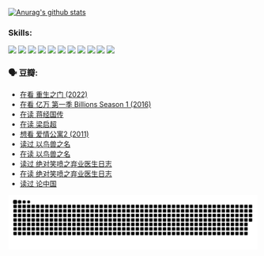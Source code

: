 
[![Anurag's github stats](https://github-readme-stats.vercel.app/api?username=w940853815)](https://github.com/anuraghazra/github-readme-stats)

### Skills:

<code><img height="32" src="https://cdn.jsdelivr.net/npm/simple-icons@v5/icons/python.svg"></code>
<code><img height="32" src="https://cdn.jsdelivr.net/npm/simple-icons@v5/icons/javascript.svg"></code>
<code><img height="32" src="https://cdn.jsdelivr.net/npm/simple-icons@v5/icons/django.svg"></code>
<code><img height="32" src="https://cdn.jsdelivr.net/npm/simple-icons@v5/icons/flask.svg"></code>
<code><img height="32" src="https://cdn.jsdelivr.net/npm/simple-icons@v5/icons/vuetify.svg"></code>
<code><img height="32" src="https://cdn.jsdelivr.net/npm/simple-icons@v5/icons/git.svg"></code>
<code><img height="32" src="https://cdn.jsdelivr.net/npm/simple-icons@v5/icons/docker.svg"></code>
<code><img height="32" src="https://cdn.jsdelivr.net/npm/simple-icons@v5/icons/postgresql.svg"></code>
<code><img height="32" src="https://cdn.jsdelivr.net/npm/simple-icons@v5/icons/elasticsearch.svg"></code>
<code><img height="32" src="https://cdn.jsdelivr.net/npm/simple-icons@v5/icons/macos.svg"></code>
<code><img height="32" src="https://cdn.jsdelivr.net/npm/simple-icons@v5/icons/linux.svg"></code>

### 🗣 豆瓣:

<!-- DOUBAN-ACTIVITIES:START -->
- [在看 重生之门‎ (2022)](https://www.douban.com/people/136069238/status/3882598762/?_i=53960273)
- [在看 亿万 第一季 Billions Season 1‎ (2016)](https://www.douban.com/people/136069238/status/3878098700/?_i=53960273)
- [在读 蒋经国传](https://www.douban.com/people/136069238/status/3877458956/?_i=53960273)
- [在读 梁启超](https://www.douban.com/people/136069238/status/3876806133/?_i=53960273)
- [想看 爱情公寓2‎ (2011)](https://www.douban.com/people/136069238/status/3876682115/?_i=53960273)
- [读过 以鸟兽之名](https://www.douban.com/people/136069238/status/3876369302/?_i=53960273)
- [在读 以鸟兽之名](https://www.douban.com/people/136069238/status/3869094471/?_i=53960273)
- [读过 绝对笑喷之弃业医生日志](https://www.douban.com/people/136069238/status/3869093225/?_i=53960273)
- [在读 绝对笑喷之弃业医生日志](https://www.douban.com/people/136069238/status/3862106751/?_i=53960273)
- [读过 论中国](https://www.douban.com/people/136069238/status/3862105795/?_i=53960273)
<!-- DOUBAN-ACTIVITIES:END -->


![Snake animation](https://raw.githubusercontent.com/w940853815/w940853815/output/github-contribution-grid-snake.svg)

<!--
**w940853815/w940853815** is a ✨ _special_ ✨ repository because its `README.md` (this file) appears on your GitHub profile.

Here are some ideas to get you started:

- 🔭 I’m currently working on ...
- 🌱 I’m currently learning ...
- 👯 I’m looking to collaborate on ...
- 🤔 I’m looking for help with ...
- 💬 Ask me about ...
- 📫 How to reach me: ...
- 😄 Pronouns: ...
- ⚡ Fun fact: ...
-->
